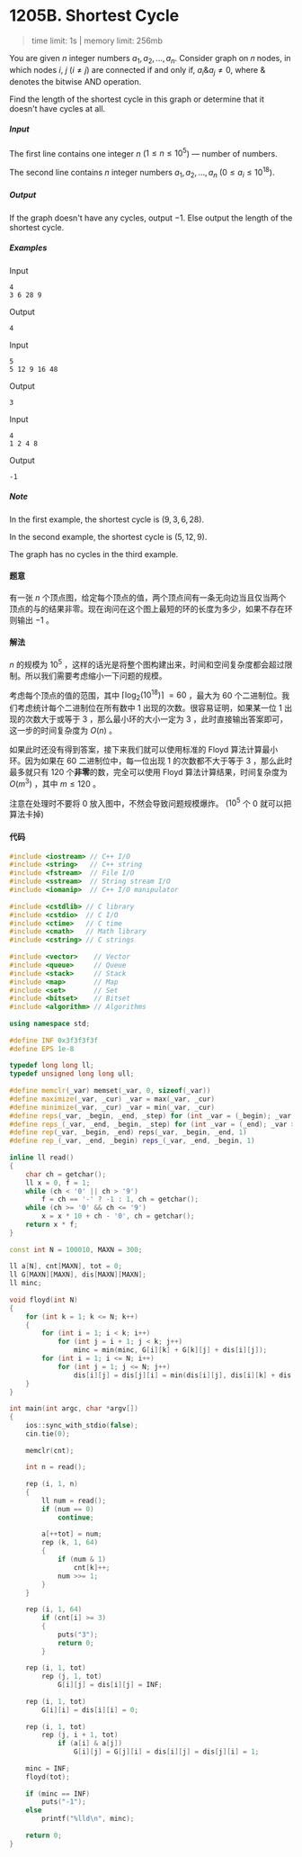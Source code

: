 # 1205B. Shortest Cycle

> time limit: 1s | memory limit: 256mb

You are given $n$ integer numbers $a_1,a_2,...,a_n$. Consider graph on 𝑛 nodes, in which nodes $i$, $j$ ($i \neq j$) are connected if and only if, $a_i \& a_j \neq 0$, where $\&$ denotes the bitwise AND operation.

Find the length of the shortest cycle in this graph or determine that it doesn't have cycles at all.

##### Input

The first line contains one integer $n$ ($1 \leq n \leq 10^5$) — number of numbers.

The second line contains $n$ integer numbers $a_1,a_2,...,a_n$ ($0 \leq a_i \leq 10^{18}$).

##### Output

If the graph doesn't have any cycles, output $-1$. Else output the length of the shortest cycle.

##### Examples

Input
```text
4
3 6 28 9
```
Output
```text
4
```

Input
```text
5
5 12 9 16 48
```
Output
```text
3
```

Input
```text
4
1 2 4 8
```
Output
```text
-1
```

##### Note

In the first example, the shortest cycle is ($9,3,6,28$).

In the second example, the shortest cycle is ($5,12,9$).

The graph has no cycles in the third example.

#### 题意

有一张 $n$ 个顶点图，给定每个顶点的值，两个顶点间有一条无向边当且仅当两个顶点的与的结果非零。现在询问在这个图上最短的环的长度为多少，如果不存在环则输出 $-1$ 。

#### 解法

$n$ 的规模为 $10^5$ ，这样的话光是将整个图构建出来，时间和空间复杂度都会超过限制。所以我们需要考虑缩小一下问题的规模。

考虑每个顶点的值的范围，其中 $\lceil\log_2(10^{18})\rceil\ = 60$ ，最大为 $60$ 个二进制位。我们考虑统计每个二进制位在所有数中 $1$ 出现的次数。很容易证明，如果某一位 $1$ 出现的次数大于或等于 $3$ ，那么最小环的大小一定为 $3$ ，此时直接输出答案即可，这一步的时间复杂度为 $O(n)$ 。

如果此时还没有得到答案，接下来我们就可以使用标准的 Floyd 算法计算最小环。因为如果在 $60$ 二进制位中，每一位出现 $1$ 的次数都不大于等于 $3$ ，那么此时最多就只有 $120$ 个**非零**的数，完全可以使用 Floyd 算法计算结果，时间复杂度为 $O(m^3)$ ，其中 $m \leq 120$ 。

注意在处理时不要将 $0$ 放入图中，不然会导致问题规模爆炸。 ($10^5$ 个 $0$ 就可以把算法卡掉)

#### 代码

```cpp
#include <iostream> // C++ I/O
#include <string>   // C++ string
#include <fstream>  // File I/O
#include <sstream>  // String stream I/O
#include <iomanip>  // C++ I/O manipulator
    
#include <cstdlib> // C library
#include <cstdio>  // C I/O
#include <ctime>   // C time
#include <cmath>   // Math library
#include <cstring> // C strings
    
#include <vector>    // Vector
#include <queue>     // Queue
#include <stack>     // Stack
#include <map>       // Map
#include <set>       // Set
#include <bitset>    // Bitset
#include <algorithm> // Algorithms
    
using namespace std;
    
#define INF 0x3f3f3f3f
#define EPS 1e-8
    
typedef long long ll;
typedef unsigned long long ull;
    
#define memclr(_var) memset(_var, 0, sizeof(_var))
#define maximize(_var, _cur) _var = max(_var, _cur)
#define minimize(_var, _cur) _var = min(_var, _cur)
#define reps(_var, _begin, _end, _step) for (int _var = (_begin); _var <= (_end); _var += (_step))
#define reps_(_var, _end, _begin, _step) for (int _var = (_end); _var >= (_begin); _var -= (_step))
#define rep(_var, _begin, _end) reps(_var, _begin, _end, 1)
#define rep_(_var, _end, _begin) reps_(_var, _end, _begin, 1)
    
inline ll read()
{
    char ch = getchar();
    ll x = 0, f = 1;
    while (ch < '0' || ch > '9')
        f = ch == '-' ? -1 : 1, ch = getchar();
    while (ch >= '0' && ch <= '9')
        x = x * 10 + ch - '0', ch = getchar();
    return x * f;
}
    
const int N = 100010, MAXN = 300;
    
ll a[N], cnt[MAXN], tot = 0;
ll G[MAXN][MAXN], dis[MAXN][MAXN];
ll minc;
    
void floyd(int N)
{
    for (int k = 1; k <= N; k++)
    {
        for (int i = 1; i < k; i++)
            for (int j = i + 1; j < k; j++)
                minc = min(minc, G[i][k] + G[k][j] + dis[i][j]);
        for (int i = 1; i <= N; i++)
            for (int j = 1; j <= N; j++)
                dis[i][j] = dis[j][i] = min(dis[i][j], dis[i][k] + dis[k][j]);
    }
}
    
int main(int argc, char *argv[])
{
    ios::sync_with_stdio(false);
    cin.tie(0);
    
    memclr(cnt);
    
    int n = read();
    
    rep (i, 1, n)
    {
        ll num = read();
        if (num == 0)
            continue;
    
        a[++tot] = num;
        rep (k, 1, 64)
        {
            if (num & 1)
                cnt[k]++;
            num >>= 1;
        }
    }
    
    rep (i, 1, 64)
        if (cnt[i] >= 3)
        {
            puts("3");
            return 0;
        }
    
    rep (i, 1, tot)
        rep (j, 1, tot)
            G[i][j] = dis[i][j] = INF;
    
    rep (i, 1, tot)
        G[i][i] = dis[i][i] = 0;
    
    rep (i, 1, tot)
        rep (j, i + 1, tot)
            if (a[i] & a[j])
                G[i][j] = G[j][i] = dis[i][j] = dis[j][i] = 1;
    
    minc = INF;
    floyd(tot);
    
    if (minc == INF)
        puts("-1");
    else
        printf("%lld\n", minc);
    
    return 0;
}
```
